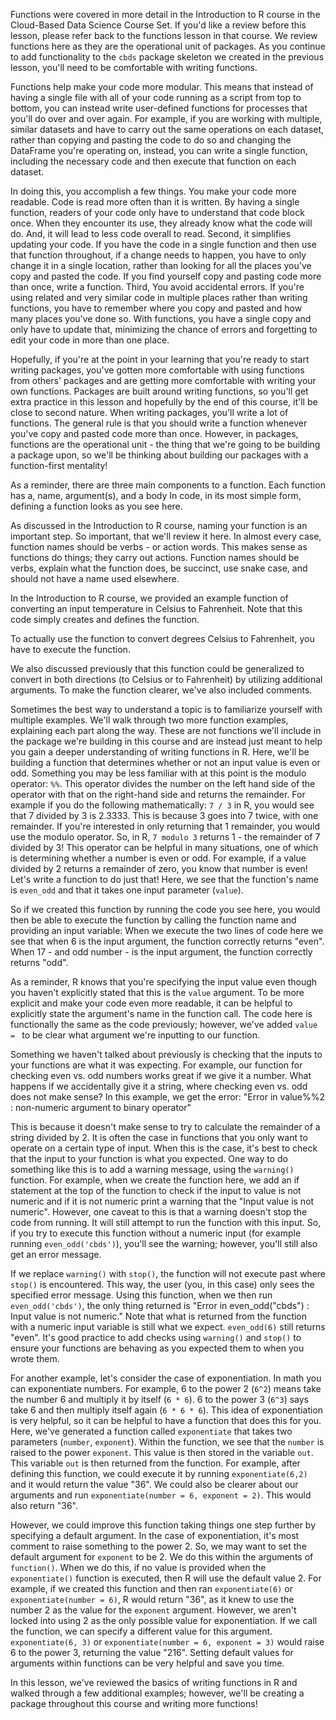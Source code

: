 Functions were covered in more detail in the Introduction to R course in the Cloud-Based Data Science Course Set. If you'd like a review before this lesson, please refer back to the functions lesson in that course. We review functions here as they are the operational unit of packages. As you continue to add functionality to the `cbds` package skeleton we created in the previous lesson, you'll need to be comfortable with writing functions. 

Functions help make your code more modular. This means that instead of having a single file with all of your code running as a script from top to bottom, you can instead write user-defined functions for processes that you'll do over and over again. For example, if you are working with multiple, similar datasets and have to carry out the same operations on each dataset, rather than copying and pasting the code to do so and changing the DataFrame you're operating on, instead, you can write a single function, including the necessary code and then execute that function on each dataset. 

In doing this, you accomplish a few things. You make your code more readable. Code is read more often than it is written. By having a single function, readers of your code only have to understand that code block once. When they encounter its use, they already know what the code will do. And, it will lead to less code overall to read. Second, it simplifies updating your code. If you have the code in a single function and then use that function throughout, if a change needs to happen, you have to only change it in a single location, rather than looking for all the places you've copy and pasted the code. If you find yourself copy and pasting code more than once, write a function. Third, You avoid accidental errors. If you're using related and very similar code in multiple places rather than writing functions, you have to remember where you copy and pasted and how many places you've done so. With functions, you have a single copy and only have to update that, minimizing the chance of errors and forgetting to edit your code in more than one place. 

Hopefully, if you're at the point in your learning that you're ready to start writing packages, you've gotten more comfortable with using functions from others' packages and are getting more comfortable with writing your own functions. Packages are built around writing functions, so you'll get extra practice in this lesson and hopefully by the end of this course, it'll be close to second nature. When writing packages, you'll write a lot of functions. The general rule is that you should write a function whenever you've copy and pasted code more than once. However, in packages, functions are the operational unit - the thing that we're going to be building a package upon, so we'll be thinking about building our packages with a function-first mentality!

As a reminder, there are three main components to a function. Each function has a, name, argument(s), and a body In code, in its most simple form, defining a function looks as you see here.

As discussed in the Introduction to R course, naming your function is an important step. So important, that we'll review it here. In almost every case, function names should be verbs - or action words. This makes sense as functions do things; they carry out actions. Function names should be verbs, explain what the function does, be succinct, use snake case, and should not have a name used elsewhere.

In the Introduction to R course, we provided an example function of converting an input temperature in Celsius to Fahrenheit. Note that this code simply creates and defines the function. 

To actually use the function to convert degrees Celsius to Fahrenheit, you have to execute the function.

We also discussed previously that this function could be generalized to convert in both directions (to Celsius or to Fahrenheit) by utilizing additional arguments. To make the function clearer, we've also included comments.

Sometimes the best way to understand a topic is to familiarize yourself with multiple examples. We'll walk through two more function examples, explaining each part along the way. These are not functions we'll include in the package we're building in this course and are instead just meant to help you gain a deeper understanding of writing functions in R. Here, we'll be building a function that determines whether or not an input value is even or odd. Something you may be less familiar with at this point is the modulo operator: `%%`. This operator divides the number on the left hand side of the operator with that on the right-hand side and returns the remainder. For example if you do the following mathematically: `7 / 3` in R, you would see that 7 divided by 3 is 2.3333. This is because 3 goes into 7 twice, with one remainder. If you're interested in only returning that 1 remainder, you would use the modulo operator. So, in R, `7 modulo 3` returns 1 - the remainder of 7 divided by 3! This operator can be helpful in many situations, one of which is determining whether a number is even or odd. For example, if a value divided by 2 returns a remainder of zero, you know that number is even! Let's write a function to do just that! Here, we see that the function's name is `even_odd` and that it takes one input parameter (`value`).

So if we created this function by running the code you see here, you would then be able to execute the function by calling the function name and providing an input variable: When we execute the two lines of code here we see that when 6 is the input argument, the function correctly returns "even". When 17 - and odd number - is the input argument, the function correctly returns "odd". 

As a reminder, R knows that you're specifying the input value even though you haven't explicitly stated that this is the `value` argument. To be more explicit and make your code even more readable, it can be helpful to explicitly state the argument's name in the function call. The code here is functionally the same as the code previously; however, we've added `value = ` to be clear what argument we're inputting to our function.

Something we haven't talked about previously is checking that the inputs to your functions are what it was expecting. For example, our function for checking even vs. odd numbers works great if we give it a number. What happens if we accidentally give it a string, where checking even vs. odd does not make sense? In this example, we get the error: "Error in value%%2 : non-numeric argument to binary operator"

This is because it doesn't make sense to try to calculate the remainder of a string divided by 2. It is often the case in functions that you only want to operate on a certain type of input. When this is the case, it's best to check that the input to your function is what you expected. One way to do something like this is to add a warning message, using the `warning()` function. For example, when we create the function here, we add an if statement at the top of the function to check if the input to value is not numeric and if it is not numeric print a warning that the "Input value is not numeric". However, one caveat to this is that a warning doesn't stop the code from running. It will still attempt to run the function with this input. So, if you try to execute this function without a numeric input (for example running `even_odd('cbds')`), you'll see the warning; however, you'll still also get an error message.

If we replace `warning()` with `stop()`, the function will not execute past where `stop()` is encountered. This way, the user (you, in this case) only sees the specified error message. Using this function, when we then run `even_odd('cbds')`, the only thing returned is "Error in even_odd("cbds") : Input value is not numeric." Note that what is returned from the function with a numeric input variable is still what we expect. `even_odd(6)` still returns "even". It's good practice to add checks using `warning()` and `stop()` to ensure your functions are behaving as you expected them to when you wrote them.

For another example, let's consider the case of exponentiation. In math you can exponentiate numbers. For example, 6 to the power 2 (`6^2`) means take the number 6 and multiply it by itself (`6 * 6`). 6 to the power 3 (`6^3`) says take 6  and then multiply itself again (`6 * 6 * 6`). This idea of exponentiation is very helpful, so it can be helpful to have a function that does this for you. Here, we've generated a function called `exponentiate` that takes two parameters (`number`, `exponent`). Within the function, we see that the `number` is raised to the power `exponent`. This value is then stored in the variable `out`. This variable `out` is then returned from the function. For example, after defining this function, we could execute it by running `exponentiate(6,2)` and it would return the value "36". We could also be clearer about our arguments and run `exponentiate(number = 6, exponent = 2)`. This would also return "36".

However, we could improve this function taking things one step further by specifying a default argument. In the case of exponentiation, it's most comment to raise something to the power 2. So, we may want to set the default argument for `exponent` to be 2. We do this within the arguments of `function()`. When we do this, if no value is provided when the `exponentiate()` function is executed, then R will use the default value 2. For example, if we created this function and then ran `exponentiate(6)` or `exponentiate(number = 6)`, R would return "36", as it knew to use the number 2 as the value for the `exponent` argument. However, we aren't locked into using 2 as the only possible value for exponentiation. If we call the function, we can specify a different value for this argument. `exponentiate(6, 3)` or `exponentiate(number = 6, exponent = 3)` would raise 6 to the power 3, returning the value "216". Setting default values for arguments within functions can be very helpful and save you time.

In this lesson, we've reviewed the basics of writing functions in R and walked through a few additional examples; however, we'll be creating a package throughout this course and writing more functions!


